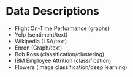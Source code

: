 # Data Descriptions
* Flight On-Time Performance (graphs)
* Yelp (sentiment/text)
* Wikipedia (LSA/text)
* Enron (Graph/text)
* Bob Ross (classification/clustering)
* IBM Employee Attrition (classification)
* Flowers (image classification/deep learning)
